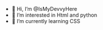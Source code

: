 - 👋 Hi, I’m @IsMyDevvyHere
- 👀 I’m interested in Html and python
- 🌱 I’m currently learning CSS

<!---
IsMyDevvyHere/IsMyDevvyHere is a ✨ special ✨ repository because its `README.md` (this file) appears on your GitHub profile.
You can click the Preview link to take a look at your changes.
--->
